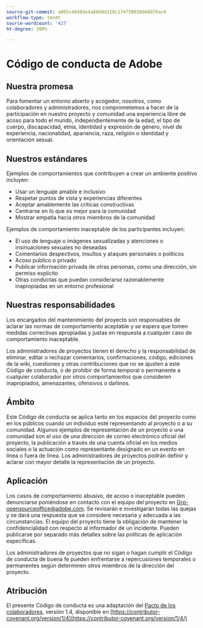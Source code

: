 ```yaml
---
source-git-commit: a805c4049de4a86b0d119c174f50658d48976ac6
workflow-type: tm+mt
source-wordcount: '427'
ht-degree: 100%

---
```

# Código de conducta de Adobe

## Nuestra promesa

Para fomentar un entorno abierto y acogedor, nosotros, como colaboradores y administradores, nos comprometemos a hacer de la participación en nuestro proyecto y comunidad una experiencia libre de acoso para todo el mundo, independientemente de la edad, el tipo de cuerpo, discapacidad, etnia, identidad y expresión de género, nivel de experiencia, nacionalidad, apariencia, raza, religión o identidad y orientación sexual.

## Nuestros estándares

Ejemplos de comportamientos que contribuyen a crear un ambiente positivo incluyen:

* Usar un lenguaje amable e inclusivo
* Respetar puntos de vista y experiencias diferentes
* Aceptar amablemente las críticas constructivas
* Centrarse en lo que es mejor para la comunidad
* Mostrar empatía hacia otros miembros de la comunidad

Ejemplos de comportamiento inaceptable de los participantes incluyen:

* El uso de lenguaje o imágenes sexualizadas y atenciones o insinuaciones sexuales no deseadas
* Comentarios despectivos, insultos y ataques personales o políticos
* Acoso público o privado
* Publicar información privada de otras personas, como una dirección, sin permiso explícito
* Otras conductas que puedan considerarse razonablemente inapropiadas en un entorno profesional

## Nuestras responsabilidades

Los encargados del mantenimiento del proyecto son responsables de aclarar las normas de comportamiento aceptable y se espera que tomen medidas correctivas apropiadas y justas en respuesta a cualquier caso de comportamiento inaceptable.

Los administradores de proyectos tienen el derecho y la responsabilidad de eliminar, editar o rechazar comentarios, confirmaciones, código, ediciones de la wiki, cuestiones y otras contribuciones que no se ajusten a este Código de conducta, o de prohibir de forma temporal o permanente a cualquier colaborador por otros comportamientos que consideren inapropiados, amenazantes, ofensivos o dañinos.

## Ámbito

Este Código de conducta se aplica tanto en los espacios del proyecto como en los públicos cuando un individuo esté representando al proyecto o a su comunidad. Algunos ejemplos de representación de un proyecto o una comunidad son el uso de una dirección de correo electrónico oficial del proyecto, la publicación a través de una cuenta oficial en los medios sociales o la actuación como representante designado en un evento en línea o fuera de línea. Los administradores de proyectos podrán definir y aclarar con mayor detalle la representación de un proyecto.

## Aplicación

Los casos de comportamiento abusivo, de acoso o inaceptable pueden denunciarse poniéndose en contacto con el equipo del proyecto en Grp-opensourceoffice@adobe.com. Se revisarán e investigarán todas las quejas y se dará una respuesta que se considere necesaria y adecuada a las circunstancias. El equipo del proyecto tiene la obligación de mantener la confidencialidad con respecto al informador de un incidente.
Pueden publicarse por separado más detalles sobre las políticas de aplicación específicas.

Los administradores de proyectos que no sigan o hagan cumplir el Código de conducta de buena fe pueden enfrentarse a repercusiones temporales o permanentes según determinen otros miembros de la dirección del proyecto.

## Atribución

El presente Código de conducta es una adaptación del [Pacto de los colaboradores](https://contributor-covenant.org), versión 1.4, disponible en [https://contributor-covenant.org/version/1/4](https://contributor-covenant.org/version/1/4/)
